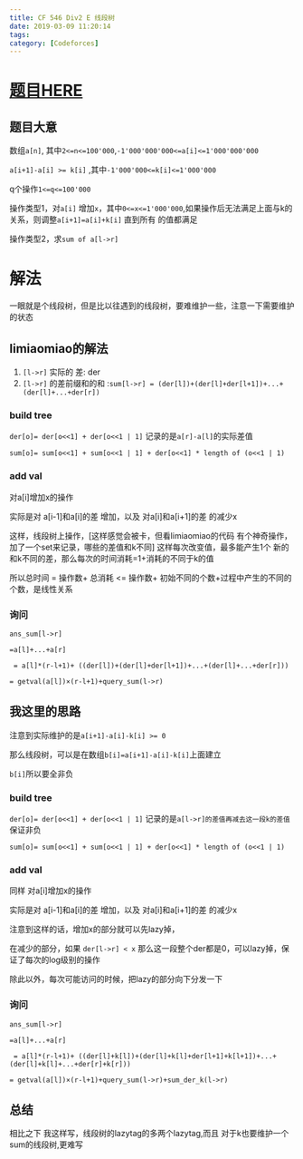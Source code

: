 ```yaml
---
title: CF 546 Div2 E 线段树
date: 2019-03-09 11:20:14
tags: 
category: [Codeforces]
---
```


# [题目HERE](https://codeforces.com/contest/1136/problem/E)

## 题目大意

数组`a[n]`, 其中`2<=n<=100'000`,`-1'000'000'000<=a[i]<=1'000'000'000`

`a[i+1]-a[i] >= k[i]` ,其中`-1'000'000<=k[i]<=1'000'000`

q个操作`1<=q<=100'000`

操作类型1，对`a[i]` 增加`x`，其中`0<=x<=1'000'000`,如果操作后无法满足上面与k的关系，则调整`a[i+1]=a[i]+k[i]` 直到所有 的值都满足

操作类型2，求`sum of a[l->r]`

# 解法

一眼就是个线段树，但是比以往遇到的线段树，要难维护一些，注意一下需要维护的状态

## limiaomiao的解法

1. `[l->r]` 实际的 差: der
2. `[l->r]` 的差前缀和的和 :`sum[l->r] = (der[l])+(der[l]+der[l+1])+...+(der[l]+...+der[r])`

### build tree

`der[o]= der[o<<1] + der[o<<1 | 1]` 记录的是`a[r]-a[l]`的实际差值

`sum[o]= sum[o<<1] + sum[o<<1 | 1] + der[o<<1] * length of (o<<1 | 1)`

### add val

对a[i]增加x的操作

实际是对 a[i-1]和a[i]的差 增加，以及 对a[i]和a[i+1]的差 的减少x

这样，线段树上操作，[这样感觉会被卡，但看limiaomiao的代码 有个神奇操作，加了一个set来记录，哪些的差值和k不同] 这样每次改变值，最多能产生1个 新的和k不同的差，那么每次的时间消耗=1+消耗的不同于k的值

所以总时间 = 操作数+ 总消耗 <= 操作数+ 初始不同的个数+过程中产生的不同的个数，是线性关系

### 询问

`ans_sum[l->r] `

`=a[l]+...+a[r]`

` = a[l]*(r-l+1)+ ((der[l])+(der[l]+der[l+1])+...+(der[l]+...+der[r]))`

`= getval(a[l])×(r-l+1)+query_sum(l->r)`

## 我这里的思路

注意到实际维护的是`a[i+1]-a[i]-k[i] >= 0`

那么线段树，可以是在数组`b[i]=a[i+1]-a[i]-k[i]`上面建立

`b[i]`所以要全非负

### build tree

`der[o]= der[o<<1] + der[o<<1 | 1]` 记录的是`a[l->r]的差值再减去这一段k的差值`保证非负

`sum[o]= sum[o<<1] + sum[o<<1 | 1] + der[o<<1] * length of (o<<1 | 1)`

### add val

同样 对a[i]增加x的操作

实际是对 a[i-1]和a[i]的差 增加，以及 对a[i]和a[i+1]的差 的减少x

注意到这样的话，增加x的部分就可以先lazy掉，

在减少的部分，如果 `der[l->r] < x` 那么这一段整个der都是0，可以lazy掉，保证了每次的log级别的操作

除此以外，每次可能访问的时候，把lazy的部分向下分发一下

### 询问

`ans_sum[l->r] `

`=a[l]+...+a[r]`

` = a[l]*(r-l+1)+ ((der[l]+k[l])+(der[l]+k[l]+der[l+1]+k[l+1])+...+(der[l]+k[l]+...+der[r]+k[r]))`

`= getval(a[l])×(r-l+1)+query_sum(l->r)+sum_der_k(l->r)`

## 总结

相比之下 我这样写，线段树的lazytag的多两个lazytag,而且 对于k也要维护一个sum的线段树,更难写

